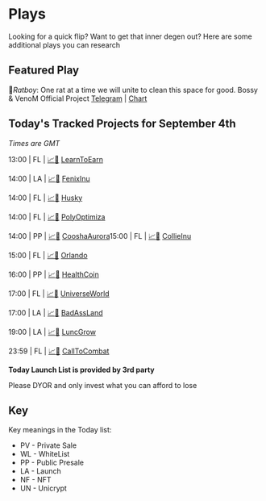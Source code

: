 
# Plays

Looking for a quick flip? Want to get that inner degen out? Here are some additional plays you can research

## Featured Play


🐀*Ratboy*: One rat at a time we will unite to clean this space for good.
Bossy & VenoM Official Project
[Telegram](https://t.me/ratboyofficial) | [Chart](https://app.nexuscrypto.com/token/bsc/0xaf98e6c2d3b520f4e9b3d7ea22ad7aefffdbc2fd)

## Today's Tracked Projects for September 4th
_Times are GMT_

13:00 | FL | [📈](https://app.nexuscrypto.com/token/bsc/0x690776b079f6c9bc9d22ab5145b7257a40412a63)[📲](https://www.pinksale.finance/launchpad/0xaA55BF18D61E2AA298d56f8104e8C7684B5714e5?chain=BSC) [LearnToEarn](https://t.me/L2EARNOfficial)

14:00 | LA | [📈](https://app.nexuscrypto.com/token/bsc/0x14511c5bbe1477b97ddfafe1e3bb2b423760ef49)[📲](https://www.pinksale.finance/launchpad/0x42aE7368caCb2b427287237AdB9800b7a1667502?chain=BSC) [FenixInu](https://t.me/FENIXINUPAD)

14:00 | FL | [📈](https://app.nexuscrypto.com/token/bsc/0xd915ceb9661963392ef75500e596ce3f63a69b61)[📲](https://www.pinksale.finance/launchpad/0x0376B4828587a7529dBA910B0DD241DB313723D9?chain=BSC) [Husky](https://t.me/HuskyEN)

14:00 | FL | [📈](https://app.nexuscrypto.com/token/bsc/0x5ff3d2fcbc9e27812b6c8daa9978c1644843e72f)[📲](https://www.pinksale.finance/launchpad/0x5e1932B1F358d880809A55ca96dca15CBB86fd5A?chain=BSC) [PolyOptimiza](https://t.me/PolyOptimizaOff)

14:00 | PP | [📈](https://app.nexuscrypto.com/token/bsc/0x8d163c152f6e26ca9569346fd94c63a3741cc10e)[📲](https://www.pinksale.finance/launchpad/0xdb5e20176a0ee1b80846bfc5ad603e76946eca18?chain=BSC) [CooshaAurora](https://t.me/cooshaaurora)15:00 | FL | [📈](https://app.nexuscrypto.com/token/bsc/0x31491c35c094a0336f4859dd94ab9466709dec45)[📲](https://gempad.app/presale/0x27b95D612cB4910C611A8F4B6e04ef389ba412ec?chainId=56) [CollieInu](https://t.me/Collieinu_Portal)

15:00 | FL | [📈](https://app.nexuscrypto.com/token/bsc/0xad21cf09549213c4f491a1e153d84104f3245957)[📲](https://www.pinksale.finance/launchpad/0x70b04F08BB7264aa0d3696c3717326cc5a62F845?chain=BSC) [Orlando](https://t.me/OrlandoChain)

16:00 | PP | [📈](https://app.nexuscrypto.com/token/bsc/0x32b166e082993af6598a89397e82e123ca44e74e)[📲](https://www.pinksale.finance/launchpad/0xEE9B2D1F83A82aA92459C74387285dEA78EeD8e0?chain=BSC) [HealthCoin](https://t.me/HealthCoinArmy)

17:00 | FL | [📈](https://app.nexuscrypto.com/token/bsc/0xffc4c02c6bb187ce473fb00458ef6cf80503d189)[📲](https://www.pinksale.finance/launchpad/0x290ea00d8d6d0a3e9b78009a051b3696660779a4?chain=BSC) [UniverseWorld](https://t.me/UniverseWorldCupNFT)

17:00 | LA | [📈](https://app.nexuscrypto.com/token/bsc/0x2d5dc4bdd63e473677465d2141677437dc607c90)[📲](https://www.pinksale.finance/launchpad/0x10BAEcf619C8Bd58a307123972B5cfE4efe51713?chain=BSC) [BadAssLand](https://t.me/BadassLand)

19:00 | LA | [📈](https://app.nexuscrypto.com/token/bsc/0xe61fb4163034097a3844b16a06e230492decc1c2)[📲](https://www.pinksale.finance/launchpad/0xC18dd49ECB63CF30931d3d54ADC6A1Af1bAfbA40?chain=BSC) [LuncGrow](https://t.me/LuncGrow)

23:59 | FL | [📈](https://app.nexuscrypto.com/token/bsc/0x63221d19c4b512a6f4792f2da0a2083ea28c38c1)[📲](https://www.pinksale.finance/launchpad/0x793819bfD1397e5cd395e12D4CE42c5C7adFBb57?chain=BSC) [CallToCombat](https://t.me/calltocombat)

**Today Launch List is provided by 3rd party**

Please DYOR and only invest what you can afford to lose

## Key
Key meanings in the Today list:

- PV - Private Sale
- WL - WhiteList
- PP - Public Presale
- LA - Launch
- NF - NFT
- UN - Unicrypt